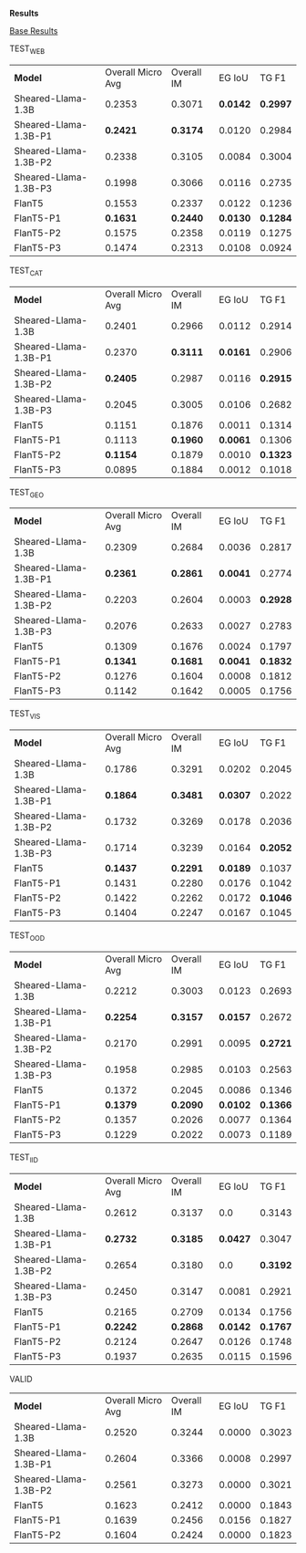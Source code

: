 **Results**

<span style="text-decoration:underline;">Base Results</span>

TEST<sub>WEB</sub>


<table>
  <tr>
   <td><strong>Model</strong>
   </td>
   <td>Overall Micro Avg
   </td>
   <td>Overall IM
   </td>
   <td>EG IoU
   </td>
   <td>TG F1
   </td>
  </tr>
  <tr>
   <td>Sheared-Llama-1.3B
   </td>
   <td>0.2353
   </td>
   <td>0.3071
   </td>
   <td><strong>0.0142</strong>
   </td>
   <td><strong>0.2997</strong>
   </td>
  </tr>
  <tr>
   <td>Sheared-Llama-1.3B-P1
   </td>
   <td><strong>0.2421</strong>
   </td>
   <td><strong>0.3174</strong>
   </td>
   <td>0.0120
   </td>
   <td>0.2984
   </td>
  </tr>
  <tr>
   <td>Sheared-Llama-1.3B-P2
   </td>
   <td>0.2338
   </td>
   <td>0.3105
   </td>
   <td>0.0084
   </td>
   <td>0.3004
   </td>
  </tr>
  <tr>
   <td>Sheared-Llama-1.3B-P3
   </td>
   <td>0.1998
   </td>
   <td>0.3066
   </td>
   <td>0.0116
   </td>
   <td>0.2735
   </td>
  </tr>
  <tr>
   <td>FlanT5
   </td>
   <td>0.1553
   </td>
   <td>0.2337
   </td>
   <td>0.0122
   </td>
   <td>0.1236
   </td>
  </tr>
  <tr>
   <td>FlanT5-P1
   </td>
   <td><strong>0.1631</strong>
   </td>
   <td><strong>0.2440</strong>
   </td>
   <td><strong>0.0130</strong>
   </td>
   <td><strong>0.1284</strong>
   </td>
  </tr>
  <tr>
   <td>FlanT5-P2
   </td>
   <td>0.1575
   </td>
   <td>0.2358
   </td>
   <td>0.0119
   </td>
   <td>0.1275
   </td>
  </tr>
  <tr>
   <td>FlanT5-P3
   </td>
   <td>0.1474
   </td>
   <td>0.2313
   </td>
   <td>0.0108
   </td>
   <td>0.0924
   </td>
  </tr>
</table>


TEST<sub>CAT</sub>


<table>
  <tr>
   <td><strong>Model</strong>
   </td>
   <td>Overall Micro Avg
   </td>
   <td>Overall IM
   </td>
   <td>EG IoU
   </td>
   <td>TG F1
   </td>
  </tr>
  <tr>
   <td>Sheared-Llama-1.3B
   </td>
   <td>0.2401
   </td>
   <td>0.2966
   </td>
   <td>0.0112
   </td>
   <td>0.2914
   </td>
  </tr>
  <tr>
   <td>Sheared-Llama-1.3B-P1
   </td>
   <td>0.2370
   </td>
   <td><strong>0.3111</strong>
   </td>
   <td><strong>0.0161</strong>
   </td>
   <td>0.2906
   </td>
  </tr>
  <tr>
   <td>Sheared-Llama-1.3B-P2
   </td>
   <td><strong>0.2405</strong>
   </td>
   <td>0.2987
   </td>
   <td>0.0116
   </td>
   <td><strong>0.2915</strong>
   </td>
  </tr>
  <tr>
   <td>Sheared-Llama-1.3B-P3
   </td>
   <td>0.2045
   </td>
   <td>0.3005
   </td>
   <td>0.0106
   </td>
   <td>0.2682
   </td>
  </tr>
  <tr>
   <td>FlanT5
   </td>
   <td>0.1151
   </td>
   <td>0.1876
   </td>
   <td>0.0011
   </td>
   <td>0.1314
   </td>
  </tr>
  <tr>
   <td>FlanT5-P1
   </td>
   <td>0.1113
   </td>
   <td><strong>0.1960</strong>
   </td>
   <td><strong>0.0061</strong>
   </td>
   <td>0.1306
   </td>
  </tr>
  <tr>
   <td>FlanT5-P2
   </td>
   <td><strong>0.1154</strong>
   </td>
   <td>0.1879
   </td>
   <td>0.0010
   </td>
   <td><strong>0.1323</strong>
   </td>
  </tr>
  <tr>
   <td>FlanT5-P3
   </td>
   <td>0.0895
   </td>
   <td>0.1884
   </td>
   <td>0.0012
   </td>
   <td>0.1018
   </td>
  </tr>
</table>


TEST<sub>GEO</sub>


<table>
  <tr>
   <td><strong>Model</strong>
   </td>
   <td>Overall Micro Avg
   </td>
   <td>Overall IM
   </td>
   <td>EG IoU
   </td>
   <td>TG F1
   </td>
  </tr>
  <tr>
   <td>Sheared-Llama-1.3B
   </td>
   <td>0.2309
   </td>
   <td>0.2684
   </td>
   <td>0.0036
   </td>
   <td>0.2817
   </td>
  </tr>
  <tr>
   <td>Sheared-Llama-1.3B-P1
   </td>
   <td><strong>0.2361</strong>
   </td>
   <td><strong>0.2861</strong>
   </td>
   <td><strong>0.0041</strong>
   </td>
   <td>0.2774
   </td>
  </tr>
  <tr>
   <td>Sheared-Llama-1.3B-P2
   </td>
   <td>0.2203
   </td>
   <td>0.2604
   </td>
   <td>0.0003
   </td>
   <td><strong>0.2928</strong>
   </td>
  </tr>
  <tr>
   <td>Sheared-Llama-1.3B-P3
   </td>
   <td>0.2076
   </td>
   <td>0.2633
   </td>
   <td>0.0027
   </td>
   <td>0.2783
   </td>
  </tr>
  <tr>
   <td>FlanT5
   </td>
   <td>0.1309
   </td>
   <td>0.1676
   </td>
   <td>0.0024
   </td>
   <td>0.1797
   </td>
  </tr>
  <tr>
   <td>FlanT5-P1
   </td>
   <td><strong>0.1341</strong>
   </td>
   <td><strong>0.1681</strong>
   </td>
   <td><strong>0.0041</strong>
   </td>
   <td><strong>0.1832</strong>
   </td>
  </tr>
  <tr>
   <td>FlanT5-P2
   </td>
   <td>0.1276
   </td>
   <td>0.1604
   </td>
   <td>0.0008
   </td>
   <td>0.1812
   </td>
  </tr>
  <tr>
   <td>FlanT5-P3
   </td>
   <td>0.1142
   </td>
   <td>0.1642
   </td>
   <td>0.0005
   </td>
   <td>0.1756
   </td>
  </tr>
</table>


TEST<sub>VIS</sub>


<table>
  <tr>
   <td><strong>Model</strong>
   </td>
   <td>Overall Micro Avg
   </td>
   <td>Overall IM
   </td>
   <td>EG IoU
   </td>
   <td>TG F1
   </td>
  </tr>
  <tr>
   <td>Sheared-Llama-1.3B
   </td>
   <td>0.1786
   </td>
   <td>0.3291
   </td>
   <td>0.0202
   </td>
   <td>0.2045
   </td>
  </tr>
  <tr>
   <td>Sheared-Llama-1.3B-P1
   </td>
   <td><strong>0.1864</strong>
   </td>
   <td><strong>0.3481</strong>
   </td>
   <td><strong>0.0307</strong>
   </td>
   <td>0.2022
   </td>
  </tr>
  <tr>
   <td>Sheared-Llama-1.3B-P2
   </td>
   <td>0.1732
   </td>
   <td>0.3269
   </td>
   <td>0.0178
   </td>
   <td>0.2036
   </td>
  </tr>
  <tr>
   <td>Sheared-Llama-1.3B-P3
   </td>
   <td>0.1714
   </td>
   <td>0.3239
   </td>
   <td>0.0164
   </td>
   <td><strong>0.2052</strong>
   </td>
  </tr>
  <tr>
   <td>FlanT5
   </td>
   <td><strong>0.1437</strong>
   </td>
   <td><strong>0.2291</strong>
   </td>
   <td><strong>0.0189</strong>
   </td>
   <td>0.1037
   </td>
  </tr>
  <tr>
   <td>FlanT5-P1
   </td>
   <td>0.1431
   </td>
   <td>0.2280
   </td>
   <td>0.0176
   </td>
   <td>0.1042
   </td>
  </tr>
  <tr>
   <td>FlanT5-P2
   </td>
   <td>0.1422
   </td>
   <td>0.2262
   </td>
   <td>0.0172
   </td>
   <td><strong>0.1046</strong>
   </td>
  </tr>
  <tr>
   <td>FlanT5-P3
   </td>
   <td>0.1404
   </td>
   <td>0.2247
   </td>
   <td>0.0167
   </td>
   <td>0.1045
   </td>
  </tr>
</table>


TEST<sub>OOD</sub>


<table>
  <tr>
   <td><strong>Model</strong>
   </td>
   <td>Overall Micro Avg
   </td>
   <td>Overall IM
   </td>
   <td>EG IoU
   </td>
   <td>TG F1
   </td>
  </tr>
  <tr>
   <td>Sheared-Llama-1.3B
   </td>
   <td>0.2212
   </td>
   <td>0.3003
   </td>
   <td>0.0123
   </td>
   <td>0.2693
   </td>
  </tr>
  <tr>
   <td>Sheared-Llama-1.3B-P1
   </td>
   <td><strong>0.2254</strong>
   </td>
   <td><strong>0.3157</strong>
   </td>
   <td><strong>0.0157</strong>
   </td>
   <td>0.2672
   </td>
  </tr>
  <tr>
   <td>Sheared-Llama-1.3B-P2
   </td>
   <td>0.2170
   </td>
   <td>0.2991
   </td>
   <td>0.0095
   </td>
   <td><strong>0.2721</strong>
   </td>
  </tr>
  <tr>
   <td>Sheared-Llama-1.3B-P3
   </td>
   <td>0.1958
   </td>
   <td>0.2985
   </td>
   <td>0.0103
   </td>
   <td>0.2563
   </td>
  </tr>
  <tr>
   <td>FlanT5
   </td>
   <td>0.1372
   </td>
   <td>0.2045
   </td>
   <td>0.0086
   </td>
   <td>0.1346
   </td>
  </tr>
  <tr>
   <td>FlanT5-P1
   </td>
   <td><strong>0.1379</strong>
   </td>
   <td><strong>0.2090</strong>
   </td>
   <td><strong>0.0102</strong>
   </td>
   <td><strong>0.1366</strong>
   </td>
  </tr>
  <tr>
   <td>FlanT5-P2
   </td>
   <td>0.1357
   </td>
   <td>0.2026
   </td>
   <td>0.0077
   </td>
   <td>0.1364
   </td>
  </tr>
  <tr>
   <td>FlanT5-P3
   </td>
   <td>0.1229
   </td>
   <td>0.2022
   </td>
   <td>0.0073
   </td>
   <td>0.1189
   </td>
  </tr>
</table>


TEST<sub>IID</sub>


<table>
  <tr>
   <td><strong>Model</strong>
   </td>
   <td>Overall Micro Avg
   </td>
   <td>Overall IM
   </td>
   <td>EG IoU
   </td>
   <td>TG F1
   </td>
  </tr>
  <tr>
   <td>Sheared-Llama-1.3B
   </td>
   <td>0.2612
   </td>
   <td>0.3137
   </td>
   <td>0.0
   </td>
   <td>0.3143
   </td>
  </tr>
  <tr>
   <td>Sheared-Llama-1.3B-P1
   </td>
   <td><strong>0.2732</strong>
   </td>
   <td><strong>0.3185</strong>
   </td>
   <td><strong>0.0427</strong>
   </td>
   <td>0.3047
   </td>
  </tr>
  <tr>
   <td>Sheared-Llama-1.3B-P2
   </td>
   <td>0.2654
   </td>
   <td>0.3180
   </td>
   <td>0.0
   </td>
   <td><strong>0.3192</strong>
   </td>
  </tr>
  <tr>
   <td>Sheared-Llama-1.3B-P3
   </td>
   <td>0.2450
   </td>
   <td>0.3147
   </td>
   <td>0.0081
   </td>
   <td>0.2921
   </td>
  </tr>
  <tr>
   <td>FlanT5
   </td>
   <td>0.2165
   </td>
   <td>0.2709
   </td>
   <td>0.0134
   </td>
   <td>0.1756
   </td>
  </tr>
  <tr>
   <td>FlanT5-P1
   </td>
   <td><strong>0.2242</strong>
   </td>
   <td><strong>0.2868</strong>
   </td>
   <td><strong>0.0142</strong>
   </td>
   <td><strong>0.1767</strong>
   </td>
  </tr>
  <tr>
   <td>FlanT5-P2
   </td>
   <td>0.2124
   </td>
   <td>0.2647
   </td>
   <td>0.0126
   </td>
   <td>0.1748
   </td>
  </tr>
  <tr>
   <td>FlanT5-P3
   </td>
   <td>0.1937
   </td>
   <td>0.2635
   </td>
   <td>0.0115
   </td>
   <td>0.1596
   </td>
  </tr>
</table>


VALID


<table>
  <tr>
   <td><strong>Model</strong>
   </td>
   <td>Overall Micro Avg
   </td>
   <td>Overall IM
   </td>
   <td>EG IoU
   </td>
   <td>TG F1
   </td>
  </tr>
  <tr>
   <td>Sheared-Llama-1.3B
   </td>
   <td>0.2520
   </td>
   <td>0.3244
   </td>
   <td>0.0000
   </td>
   <td>0.3023
   </td>
  </tr>
  <tr>
   <td>Sheared-Llama-1.3B-P1
   </td>
   <td>0.2604
   </td>
   <td>0.3366
   </td>
   <td>0.0008
   </td>
   <td>0.2997
   </td>
  </tr>
  <tr>
   <td>Sheared-Llama-1.3B-P2
   </td>
   <td>0.2561
   </td>
   <td>0.3273
   </td>
   <td>0.0000
   </td>
   <td>0.3021
   </td>
  </tr>
  <tr>
   <td>FlanT5
   </td>
   <td>0.1623
   </td>
   <td>0.2412
   </td>
   <td>0.0000
   </td>
   <td>0.1843
   </td>
  </tr>
  <tr>
   <td>FlanT5-P1
   </td>
   <td>0.1639
   </td>
   <td>0.2456
   </td>
   <td>0.0156
   </td>
   <td>0.1827
   </td>
  </tr>
  <tr>
   <td>FlanT5-P2
   </td>
   <td>0.1604
   </td>
   <td>0.2424
   </td>
   <td>0.0000
   </td>
   <td>0.1823
   </td>
  </tr>
</table>

